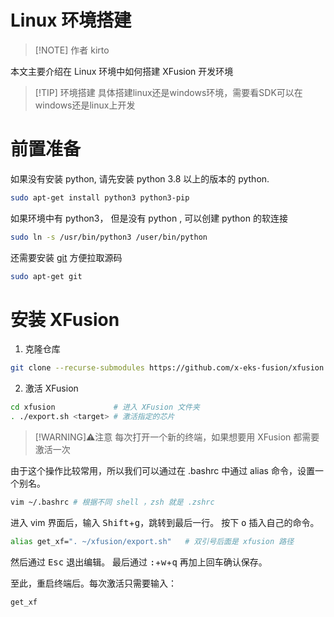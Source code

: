 # Linux 环境搭建

> [!NOTE] 作者
> kirto

本文主要介绍在 Linux 环境中如何搭建 XFusion 开发环境

> [!TIP] 环境搭建
> 具体搭建linux还是windows环境，需要看SDK可以在windows还是linux上开发

# 前置准备

如果没有安装 python, 请先安装 python 3.8 以上的版本的 python.

```bash
sudo apt-get install python3 python3-pip
```

如果环境中有 python3， 但是没有 python , 可以创建 python 的软连接

```bash
sudo ln -s /usr/bin/python3 /user/bin/python
```

还需要安装 [git](https://git-scm.com/) 方便拉取源码

```bash
sudo apt-get git
```

# 安装 XFusion

1. 克隆仓库
  ```bash
  git clone --recurse-submodules https://github.com/x-eks-fusion/xfusion.git
  ```
2. 激活 XFusion
  ```bash
  cd xfusion             # 进入 XFusion 文件夹
  . ./export.sh <target> # 激活指定的芯片
  ```
  > [!WARNING]⚠️注意
  > 每次打开一个新的终端，如果想要用 XFusion 都需要激活一次

  由于这个操作比较常用，所以我们可以通过在 .bashrc 中通过 alias 命令，设置一个别名。

  ```bash
  vim ~/.bashrc # 根据不同 shell ，zsh 就是 .zshrc
  ```
  进入 vim 界面后，输入 <kbd>Shift</kbd>+<kbd>g</kbd>，跳转到最后一行。
  按下 <kbd>o</kbd> 插入自己的命令。
  ```bash
  alias get_xf=". ~/xfusion/export.sh"   # 双引号后面是 xfusion 路径
  ```
  然后通过 <kbd>Esc</kbd> 退出编辑。
  最后通过 <kbd>:</kbd>+<kbd>w</kbd>+<kbd>q</kbd> 再加上回车确认保存。

  至此，重启终端后。每次激活只需要输入：
  ```bash
  get_xf
  ```
